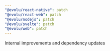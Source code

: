 ```yaml
---
"@evolu/react-native": patch
"@evolu/react-web": patch
"@evolu/nodejs": patch
"@evolu/svelte": patch
"@evolu/web": patch
---
```


Internal improvements and dependency updates
